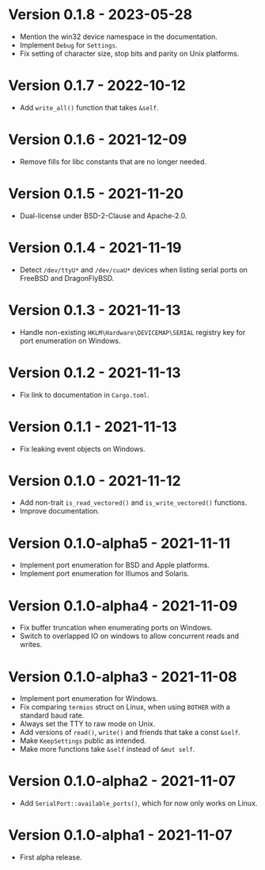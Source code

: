 # Version 0.1.8 - 2023-05-28
- Mention the win32 device namespace in the documentation.
- Implement `Debug` for `Settings`.
- Fix setting of character size, stop bits and parity on Unix platforms.

# Version 0.1.7 - 2022-10-12
- Add `write_all()` function that takes `&self`.

# Version 0.1.6 - 2021-12-09
- Remove fills for libc constants that are no longer needed.

# Version 0.1.5 - 2021-11-20
- Dual-license under BSD-2-Clause and Apache-2.0.

# Version 0.1.4 - 2021-11-19
- Detect `/dev/ttyU*` and `/dev/cuaU*` devices when listing serial ports on FreeBSD and DragonFlyBSD.

# Version 0.1.3 - 2021-11-13
- Handle non-existing `HKLM\Hardware\DEVICEMAP\SERIAL` registry key for port enumeration on Windows.

# Version 0.1.2 - 2021-11-13
- Fix link to documentation in `Cargo.toml`.

# Version 0.1.1 - 2021-11-13
- Fix leaking event objects on Windows.

# Version 0.1.0 - 2021-11-12
- Add non-trait `is_read_vectored()` and `is_write_vectored()` functions.
- Improve documentation.

# Version 0.1.0-alpha5 - 2021-11-11
- Implement port enumeration for BSD and Apple platforms.
- Implement port enumeration for Illumos and Solaris.

# Version 0.1.0-alpha4 - 2021-11-09
- Fix buffer truncation when enumerating ports on Windows.
- Switch to overlapped IO on windows to allow concurrent reads and writes.

# Version 0.1.0-alpha3 - 2021-11-08
- Implement port enumeration for Windows.
- Fix comparing `termios` struct on Linux, when using `BOTHER` with a standard baud rate.
- Always set the TTY to raw mode on Unix.
- Add versions of `read()`, `write()` and friends that take a const `&self`.
- Make `KeepSettings` public as intended.
- Make more functions take `&self` instead of `&mut self`.

# Version 0.1.0-alpha2 - 2021-11-07
- Add `SerialPort::available_ports()`, which for now only works on Linux.

# Version 0.1.0-alpha1 - 2021-11-07
- First alpha release.
